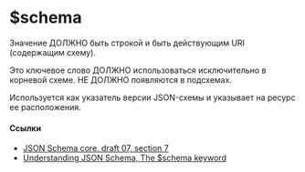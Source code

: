 # $schema
Значение ДОЛЖНО быть строкой и быть действующим URI (содержащим схему).

Это ключевое слово ДОЛЖНО использоваться исключительно в корневой схеме. НЕ ДОЛЖНО появляются в подсхемах.

Используется как указатель версии JSON-схемы и указывает на ресурс ее расположения.

#### Ссылки
- [JSON Schema core, draft 07, section 7](https://json-schema.org/draft-07/json-schema-core.html#rfc.section.7)
- [Understanding JSON Schema, The $schema keyword](https://json-schema.org/understanding-json-schema/reference/schema.html)
